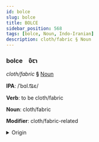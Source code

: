 ```yaml
---
id: bolce
slug: bolce
title: BOLCE
sidebar_position: 568
tags: [bolce, Noun, Indo-Iranian]
description: cloth/fabric § Noun
---
```


### bolce&emsp;<span kind="abugida">ʋ͊ꞇɿ</span>

*cloth/fabric* **§** [Noun](../../tags/Noun)

**IPA**: /ˈbɑl.t͡ɕɛ/

**Verb**: to be cloth/fabric

**Noun**: cloth/fabric

**Modifier**: cloth/fabric-related

<details>
    <summary>Origin</summary>
    Persian پارچه pârče [pʰɑːɾ.t͡ʃʰǽ]<br/>
    <em>Indo-Iranian Language Family</em>
</details>